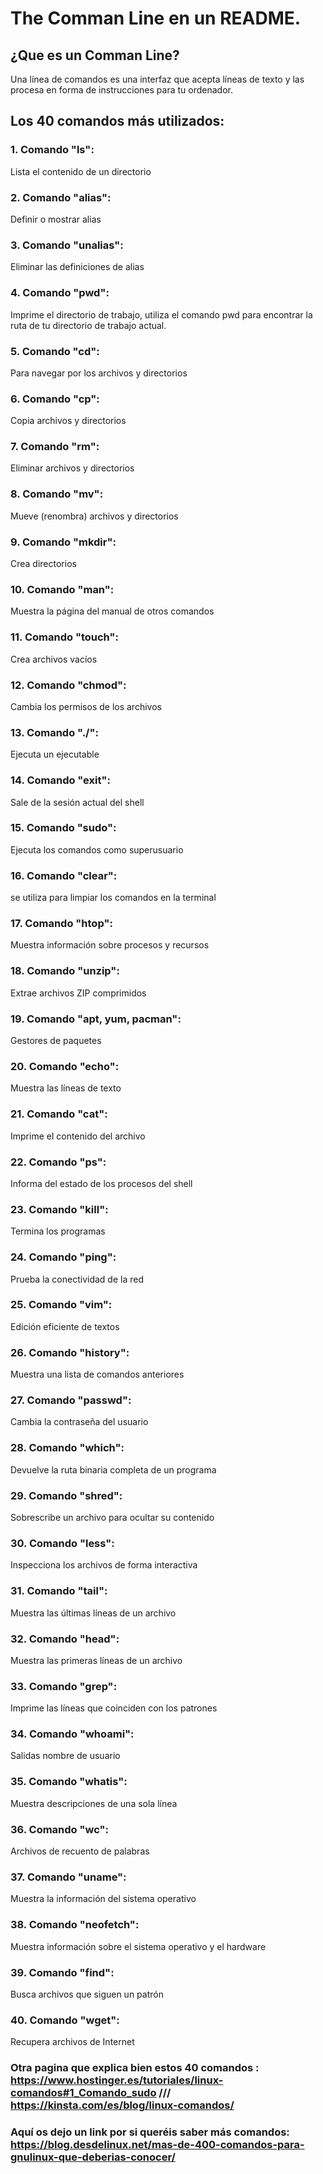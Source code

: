 # The Comman Line en un README.
## ¿Que es un Comman Line?
Una línea de comandos es una interfaz que acepta líneas de texto y las procesa en forma de instrucciones para tu ordenador.

## Los 40 comandos más utilizados:

### 1. **Comando "ls"**:
Lista el contenido de un directorio

### 2. **Comando "alias"**:
Definir o mostrar alias

### 3. **Comando "unalias"**:
Eliminar las definiciones de alias

### 4. **Comando "pwd"**:
Imprime el directorio de trabajo, utiliza el comando pwd para encontrar la ruta de tu directorio de trabajo actual.

### 5. **Comando "cd"**:
Para navegar por los archivos y directorios
  
### 6. **Comando "cp"**:
Copia archivos y directorios

### 7. **Comando "rm"**:
Eliminar archivos y directorios

### 8. **Comando "mv"**:
Mueve (renombra) archivos y directorios

### 9. **Comando "mkdir"**:
Crea directorios

### 10. **Comando "man"**:
Muestra la página del manual de otros comandos

### 11. **Comando "touch"**:
Crea archivos vacíos

### 12. **Comando "chmod"**:
Cambia los permisos de los archivos

### 13. **Comando "./"**:
Ejecuta un ejecutable

### 14. **Comando "exit"**:
Sale de la sesión actual del shell

### 15. **Comando "sudo"**:
Ejecuta los comandos como superusuario

### 16. **Comando "clear"**:
se utiliza para limpiar los comandos en la terminal

### 17. **Comando "htop"**:
Muestra información sobre procesos y recursos

### 18. **Comando "unzip"**:
Extrae archivos ZIP comprimidos

### 19. **Comando "apt, yum, pacman"**:
Gestores de paquetes

### 20. **Comando "echo"**:
Muestra las líneas de texto

### 21. **Comando "cat"**:
Imprime el contenido del archivo

### 22. **Comando "ps"**:
Informa del estado de los procesos del shell

### 23. **Comando "kill"**:
Termina los programas

### 24. **Comando "ping"**:
Prueba la conectividad de la red

### 25. **Comando "vim"**:
Edición eficiente de textos

### 26. **Comando "history"**:
Muestra una lista de comandos anteriores

### 27. **Comando "passwd"**:
Cambia la contraseña del usuario

### 28. **Comando "which"**:
Devuelve la ruta binaria completa de un programa

### 29. **Comando "shred"**:
Sobrescribe un archivo para ocultar su contenido

### 30. **Comando "less"**:
Inspecciona los archivos de forma interactiva

### 31. **Comando "tail"**:
Muestra las últimas líneas de un archivo

### 32. **Comando "head"**:
Muestra las primeras líneas de un archivo

### 33. **Comando "grep"**:
Imprime las líneas que coinciden con los patrones

### 34. **Comando "whoami"**:
Salidas nombre de usuario

### 35. **Comando "whatis"**:
Muestra descripciones de una sola línea

### 36. **Comando "wc"**:
Archivos de recuento de palabras

### 37. **Comando "uname"**:
Muestra la información del sistema operativo

### 38. **Comando "neofetch"**:
Muestra información sobre el sistema operativo y el hardware

### 39. **Comando "find"**:
Busca archivos que siguen un patrón

### 40. **Comando "wget"**:
Recupera archivos de Internet

### Otra pagina que explica bien estos 40 comandos        : https://www.hostinger.es/tutoriales/linux-comandos#1_Comando_sudo /// https://kinsta.com/es/blog/linux-comandos/
### Aquí os dejo un link por si queréis saber más comandos: https://blog.desdelinux.net/mas-de-400-comandos-para-gnulinux-que-deberias-conocer/
